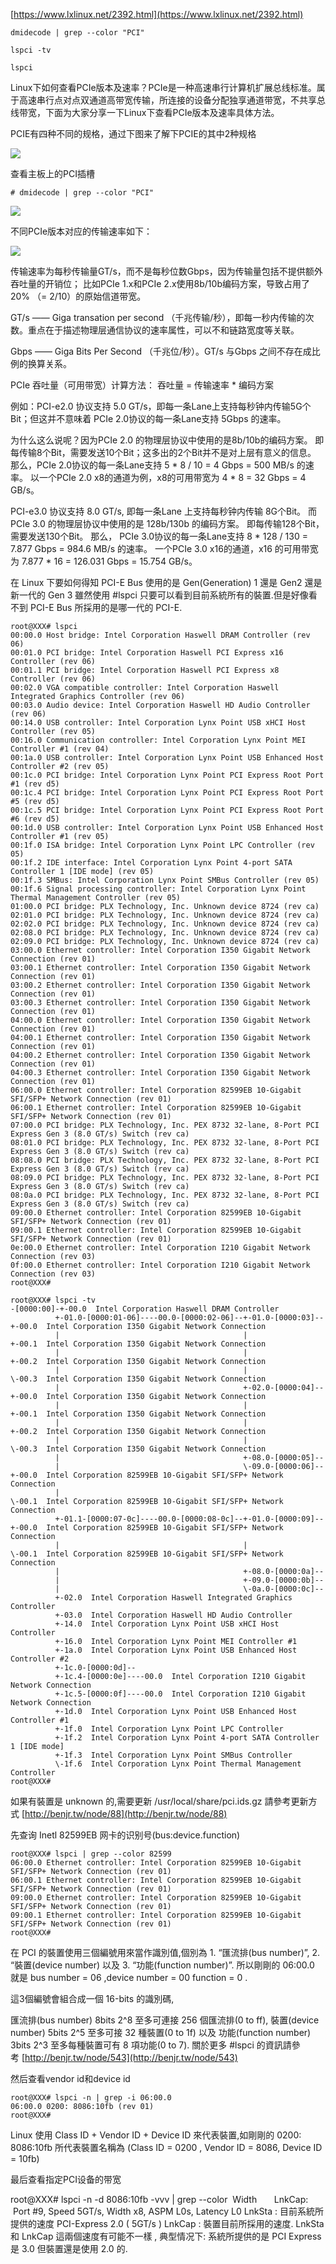 [https://www.lxlinux.net/2392.html](https://www.lxlinux.net/2392.html)

```
dmidecode | grep --color "PCI"
```

```
lspci -tv
```

```
lspci
```

Linux下如何查看PCIe版本及速率？PCIe是一种高速串行计算机扩展总线标准。属于高速串行点对点双通道高带宽传输，所连接的设备分配独享通道带宽，不共享总线带宽，下面为大家分享一下Linux下查看PCIe版本及速率具体方法。

PCIE有四种不同的规格，通过下图来了解下PCIE的其中2种规格

![](D:/download/youdaonote-pull-master/data/Technology/Linux/Linux命令/images/WEBRESOURCE9bf053f77b4dc1310b4366335e7cf231stickPicture.png)

查看主板上的PCI插槽

```
# dmidecode | grep --color "PCI"
```

![](D:/download/youdaonote-pull-master/data/Technology/Linux/Linux命令/images/WEBRESOURCE483fb9e87741cb42fab0e49dafa1ca8bstickPicture.png)

不同PCIe版本对应的传输速率如下：

![](D:/download/youdaonote-pull-master/data/Technology/Linux/Linux命令/images/WEBRESOURCE1bca66dbdcfb7cfcc0b0b5b522167710stickPicture.png)

传输速率为每秒传输量GT/s，而不是每秒位数Gbps，因为传输量包括不提供额外吞吐量的开销位； 比如PCIe 1.x和PCIe 2.x使用8b/10b编码方案，导致占用了20% （= 2/10）的原始信道带宽。

GT/s —— Giga transation per second （千兆传输/秒），即每一秒内传输的次数。重点在于描述物理层通信协议的速率属性，可以不和链路宽度等关联。

Gbps —— Giga Bits Per Second （千兆位/秒）。GT/s 与Gbps 之间不存在成比例的换算关系。

PCIe 吞吐量（可用带宽）计算方法： 吞吐量 = 传输速率 * 编码方案

例如：PCI-e2.0 协议支持 5.0 GT/s，即每一条Lane上支持每秒钟内传输5G个Bit；但这并不意味着 PCIe 2.0协议的每一条Lane支持 5Gbps 的速率。

为什么这么说呢？因为PCIe 2.0 的物理层协议中使用的是8b/10b的编码方案。 即每传输8个Bit，需要发送10个Bit；这多出的2个Bit并不是对上层有意义的信息。 那么，PCIe 2.0协议的每一条Lane支持 5 * 8 / 10 = 4 Gbps = 500 MB/s 的速率。 以一个PCIe 2.0 x8的通道为例，x8的可用带宽为 4 * 8 = 32 Gbps = 4 GB/s。

PCI-e3.0 协议支持 8.0 GT/s, 即每一条Lane 上支持每秒钟内传输 8G个Bit。 而PCIe 3.0 的物理层协议中使用的是 128b/130b 的编码方案。 即每传输128个Bit，需要发送130个Bit。 那么， PCIe 3.0协议的每一条Lane支持 8 * 128 / 130 = 7.877 Gbps = 984.6 MB/s 的速率。 一个PCIe 3.0 x16的通道，x16 的可用带宽为 7.877 * 16 = 126.031 Gbps = 15.754 GB/s。

在 Linux 下要如何得知 PCI-E Bus 使用的是 Gen(Generation) 1 還是 Gen2 還是新一代的 Gen 3 雖然使用 #lspci 只要可以看到目前系統所有的裝置.但是好像看不到 PCI-E Bus 所採用的是哪一代的 PCI-E.

```
root@XXX# lspci
00:00.0 Host bridge: Intel Corporation Haswell DRAM Controller (rev 06)
00:01.0 PCI bridge: Intel Corporation Haswell PCI Express x16 Controller (rev 06)
00:01.1 PCI bridge: Intel Corporation Haswell PCI Express x8 Controller (rev 06)
00:02.0 VGA compatible controller: Intel Corporation Haswell Integrated Graphics Controller (rev 06)
00:03.0 Audio device: Intel Corporation Haswell HD Audio Controller (rev 06)
00:14.0 USB controller: Intel Corporation Lynx Point USB xHCI Host Controller (rev 05)
00:16.0 Communication controller: Intel Corporation Lynx Point MEI Controller #1 (rev 04)
00:1a.0 USB controller: Intel Corporation Lynx Point USB Enhanced Host Controller #2 (rev 05)
00:1c.0 PCI bridge: Intel Corporation Lynx Point PCI Express Root Port #1 (rev d5)
00:1c.4 PCI bridge: Intel Corporation Lynx Point PCI Express Root Port #5 (rev d5)
00:1c.5 PCI bridge: Intel Corporation Lynx Point PCI Express Root Port #6 (rev d5)
00:1d.0 USB controller: Intel Corporation Lynx Point USB Enhanced Host Controller #1 (rev 05)
00:1f.0 ISA bridge: Intel Corporation Lynx Point LPC Controller (rev 05)
00:1f.2 IDE interface: Intel Corporation Lynx Point 4-port SATA Controller 1 [IDE mode] (rev 05)
00:1f.3 SMBus: Intel Corporation Lynx Point SMBus Controller (rev 05)
00:1f.6 Signal processing controller: Intel Corporation Lynx Point Thermal Management Controller (rev 05)
01:00.0 PCI bridge: PLX Technology, Inc. Unknown device 8724 (rev ca)
02:01.0 PCI bridge: PLX Technology, Inc. Unknown device 8724 (rev ca)
02:02.0 PCI bridge: PLX Technology, Inc. Unknown device 8724 (rev ca)
02:08.0 PCI bridge: PLX Technology, Inc. Unknown device 8724 (rev ca)
02:09.0 PCI bridge: PLX Technology, Inc. Unknown device 8724 (rev ca)
03:00.0 Ethernet controller: Intel Corporation I350 Gigabit Network Connection (rev 01)
03:00.1 Ethernet controller: Intel Corporation I350 Gigabit Network Connection (rev 01)
03:00.2 Ethernet controller: Intel Corporation I350 Gigabit Network Connection (rev 01)
03:00.3 Ethernet controller: Intel Corporation I350 Gigabit Network Connection (rev 01)
04:00.0 Ethernet controller: Intel Corporation I350 Gigabit Network Connection (rev 01)
04:00.1 Ethernet controller: Intel Corporation I350 Gigabit Network Connection (rev 01)
04:00.2 Ethernet controller: Intel Corporation I350 Gigabit Network Connection (rev 01)
04:00.3 Ethernet controller: Intel Corporation I350 Gigabit Network Connection (rev 01)
06:00.0 Ethernet controller: Intel Corporation 82599EB 10-Gigabit SFI/SFP+ Network Connection (rev 01)
06:00.1 Ethernet controller: Intel Corporation 82599EB 10-Gigabit SFI/SFP+ Network Connection (rev 01)
07:00.0 PCI bridge: PLX Technology, Inc. PEX 8732 32-lane, 8-Port PCI Express Gen 3 (8.0 GT/s) Switch (rev ca)
08:01.0 PCI bridge: PLX Technology, Inc. PEX 8732 32-lane, 8-Port PCI Express Gen 3 (8.0 GT/s) Switch (rev ca)
08:08.0 PCI bridge: PLX Technology, Inc. PEX 8732 32-lane, 8-Port PCI Express Gen 3 (8.0 GT/s) Switch (rev ca)
08:09.0 PCI bridge: PLX Technology, Inc. PEX 8732 32-lane, 8-Port PCI Express Gen 3 (8.0 GT/s) Switch (rev ca)
08:0a.0 PCI bridge: PLX Technology, Inc. PEX 8732 32-lane, 8-Port PCI Express Gen 3 (8.0 GT/s) Switch (rev ca)
09:00.0 Ethernet controller: Intel Corporation 82599EB 10-Gigabit SFI/SFP+ Network Connection (rev 01)
09:00.1 Ethernet controller: Intel Corporation 82599EB 10-Gigabit SFI/SFP+ Network Connection (rev 01)
0e:00.0 Ethernet controller: Intel Corporation I210 Gigabit Network Connection (rev 03)
0f:00.0 Ethernet controller: Intel Corporation I210 Gigabit Network Connection (rev 03)
root@XXX#
```

```
root@XXX# lspci -tv
-[0000:00]-+-00.0  Intel Corporation Haswell DRAM Controller
          +-01.0-[0000:01-06]----00.0-[0000:02-06]--+-01.0-[0000:03]--+-00.0  Intel Corporation I350 Gigabit Network Connection
          |                                         |                 +-00.1  Intel Corporation I350 Gigabit Network Connection
          |                                         |                 +-00.2  Intel Corporation I350 Gigabit Network Connection
          |                                         |                 \-00.3  Intel Corporation I350 Gigabit Network Connection
          |                                         +-02.0-[0000:04]--+-00.0  Intel Corporation I350 Gigabit Network Connection
          |                                         |                 +-00.1  Intel Corporation I350 Gigabit Network Connection
          |                                         |                 +-00.2  Intel Corporation I350 Gigabit Network Connection
          |                                         |                 \-00.3  Intel Corporation I350 Gigabit Network Connection
          |                                         +-08.0-[0000:05]--
          |                                         \-09.0-[0000:06]--+-00.0  Intel Corporation 82599EB 10-Gigabit SFI/SFP+ Network Connection
          |                                                           \-00.1  Intel Corporation 82599EB 10-Gigabit SFI/SFP+ Network Connection
          +-01.1-[0000:07-0c]----00.0-[0000:08-0c]--+-01.0-[0000:09]--+-00.0  Intel Corporation 82599EB 10-Gigabit SFI/SFP+ Network Connection
          |                                         |                 \-00.1  Intel Corporation 82599EB 10-Gigabit SFI/SFP+ Network Connection
          |                                         +-08.0-[0000:0a]--
          |                                         +-09.0-[0000:0b]--
          |                                         \-0a.0-[0000:0c]--
          +-02.0  Intel Corporation Haswell Integrated Graphics Controller
          +-03.0  Intel Corporation Haswell HD Audio Controller
          +-14.0  Intel Corporation Lynx Point USB xHCI Host Controller
          +-16.0  Intel Corporation Lynx Point MEI Controller #1
          +-1a.0  Intel Corporation Lynx Point USB Enhanced Host Controller #2
          +-1c.0-[0000:0d]--
          +-1c.4-[0000:0e]----00.0  Intel Corporation I210 Gigabit Network Connection
          +-1c.5-[0000:0f]----00.0  Intel Corporation I210 Gigabit Network Connection
          +-1d.0  Intel Corporation Lynx Point USB Enhanced Host Controller #1
          +-1f.0  Intel Corporation Lynx Point LPC Controller
          +-1f.2  Intel Corporation Lynx Point 4-port SATA Controller 1 [IDE mode]
          +-1f.3  Intel Corporation Lynx Point SMBus Controller
          \-1f.6  Intel Corporation Lynx Point Thermal Management Controller
root@XXX#
```

如果有裝置是 unknown 的,需要更新 /usr/local/share/pci.ids.gz 請參考更新方式 [http://benjr.tw/node/88](http://benjr.tw/node/88)

先查询 Inetl 82599EB 网卡的识别号(bus:device.function)

```
root@XXX# lspci | grep --color 82599  
06:00.0 Ethernet controller: Intel Corporation 82599EB 10-Gigabit SFI/SFP+ Network Connection (rev 01)
06:00.1 Ethernet controller: Intel Corporation 82599EB 10-Gigabit SFI/SFP+ Network Connection (rev 01)
09:00.0 Ethernet controller: Intel Corporation 82599EB 10-Gigabit SFI/SFP+ Network Connection (rev 01)
09:00.1 Ethernet controller: Intel Corporation 82599EB 10-Gigabit SFI/SFP+ Network Connection (rev 01)
root@XXX#
```

在 PCI 的裝置使用三個編號用來當作識別值,個別為 1. “匯流排(bus number)”, 2. “裝置(device number) 以及 3. “功能(function number)”. 所以剛剛的 06:00.0 就是 bus number = 06 ,device number = 00 function = 0 .

這3個編號會組合成一個 16-bits 的識別碼,

匯流排(bus number) 8bits 2^8 至多可連接 256 個匯流排(0 to ff), 裝置(device number) 5bits 2^5 至多可接 32 種裝置(0 to 1f) 以及 功能(function number) 3bits 2^3 至多每種裝置可有 8 項功能(0 to 7). 關於更多 #lspci 的資訊請參考 [http://benjr.tw/node/543](http://benjr.tw/node/543)

然后查看vendor id和device id

```
root@XXX# lspci -n | grep -i 06:00.0
06:00.0 0200: 8086:10fb (rev 01)
root@XXX#
```

Linux 使用 Class ID + Vendor ID + Device ID 來代表裝置,如剛剛的 0200: 8086:10fb 所代表裝置名稱為 (Class ID = 0200 , Vendor ID = 8086, Device ID = 10fb)

最后查看指定PCI设备的带宽

root@XXX# lspci -n -d 8086:10fb -vvv | grep --color  Width       LnkCap:    Port #9, Speed 5GT/s, Width x8, ASPM L0s, Latency L0 LnkSta : 目前系統所提供的速度 PCI-Express 2.0 ( 5GT/s ) LnkCap : 裝置目前所採用的速度. LnkSta 和 LnkCap 這兩個速度有可能不一樣 , 典型情况下: 系統所提供的是 PCI Express 是 3.0 但裝置還是使用 2.0 的.